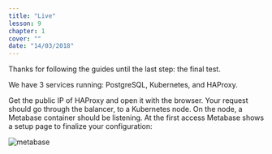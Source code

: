 ```yaml
---
title: "Live"
lesson: 9
chapter: 1
cover: ""
date: "14/03/2018"
---
```


Thanks for following the guides until the last step: the final test.

We have 3 services running: PostgreSQL, Kubernetes, and HAProxy.

Get the public IP of HAProxy and open it with the browser. Your request should go through the balancer, to a Kubernetes node. On the node, a Metabase container should be listening. At the first access Metabase shows a setup page to finalize your configuration:

![metabase](/images/metabase.png "Metabase")
